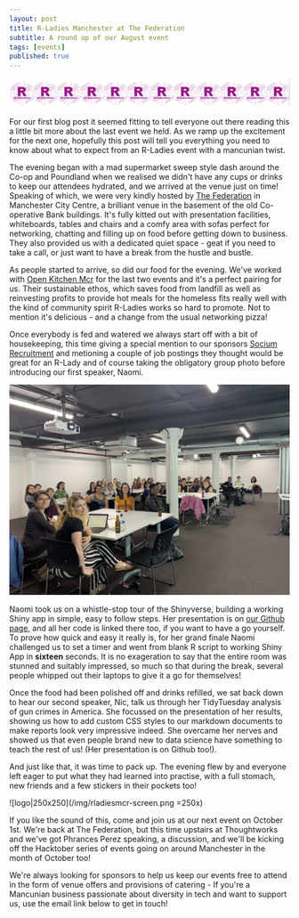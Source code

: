 ```yaml
---
layout: post
title: R-Ladies Manchester at The Federation
subtitle: A round up of our August event 
tags: [events]
published: true
---
```


![banner|100x20](/img/Banner.png)

For our first blog post it seemed fitting to tell everyone out there reading this a little bit more about the last event we held. As we ramp up the excitement for the next one, hopefully this post will tell you everything you need to know about what to expect from an R-Ladies event with a mancunian twist. 

The evening began with a mad supermarket sweep style dash around the Co-op and Poundland when we realised we didn't have any cups or drinks to keep our attendees hydrated, and we arrived at the venue just on time! Speaking of which, we were very kindly hosted by [The Federation](https://www.thefederation.coop) in Manchester City Centre, a brilliant venue in the basement of the old Co-operative Bank buildings. It's fully kitted out with presentation facilities, whiteboards, tables and chairs and a comfy area with sofas perfect for networking, chatting and filling up on food before getting down to business. They also provided us with a dedicated quiet space - geat if you need to take a call, or just want to have a break from the hustle and bustle. 

As people started to arrive, so did our food for the evening. We've worked with [Open Kitchen Mcr](https://www.openkitchenmcr.co.uk) for the last two events and it's a perfect pairing for us. Their sustainable ethos, which saves food from landfill as well as reinvesting profits to provide hot meals for the homeless fits really well with the kind of community spirit R-Ladies works so hard to promote. Not to mention it's delicious - and a change from the usual networking pizza! 

Once everybody is fed and watered we always start off with a bit of housekeeping, this time giving a special mention to our sponsors [Socium Recruitment](https://www.sociumrecruitment.com) and metioning a couple of job postings they thought would be great for an R-Lady and of course taking the obligatory group photo before introducing our first speaker, Naomi.

![group|400x400](/img/2019-08-06-group.JPG)

Naomi took us on a whistle-stop tour of the Shinyverse, building a working Shiny app in simple, easy to follow steps. Her presentation is on [our Github page](https://github.com/rladies/meetup-presentations_manchester), and all her code is linked there too, if you want to have a go yourself. To prove how quick and easy it really is, for her grand finale Naomi challenged us to set a timer and went from blank R script to working Shiny App in **sixteen** seconds. It is no exageration to say that the entire room was stunned and suitably impressed, so much so that during the break, several people whipped out their laptops to give it a go for themselves! 

Once the food had been polished off and drinks refilled, we sat back down to hear our second speaker, Nic, talk us through her TidyTuesday analysis of gun crimes in America. She focussed on the presentation of her results, showing us how to add custom CSS styles to our markdown documents to make reports look very impressive indeed. She overcame her nerves and showed us that even people brand new to data science have something to teach the rest of us! (Her presentation is on Github too!).

And just like that, it was time to pack up. The evening flew by and everyone left eager to put what they had learned into practise, with a full stomach, new friends and a few stickers in their pockets too! 

![logo|250x250](/img/rladiesmcr-screen.png =250x)

If you like the sound of this, come and join us at our next event on October 1st. We're back at The Federation, but this time upstairs at Thoughtworks and we've got Phrances Perez speaking, a discussion, and we'll be kicking off the Hacktober series of events going on around Manchester in the month of October too!

We're always looking for sponsors to help us keep our events free to attend in the form of venue offers and provisions of catering - If you're a Mancunian business passionate about diversity in tech and want to support us, use the email link below to get in touch! 

